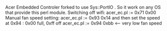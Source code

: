 Acer Embedded Controler forked to use Sys::PortIO . So it work on any OS that provide this perl module.
Switching off wifi: acer_ec.pl := 0x71 0x00
Manual fan speed setting: acer_ec.pl := 0x93 0x14
 and then set the speed at 0x94 : 0x00 full, 0xff off
acer_ec.pl := 0x94 0xbb <-- very low fan speed
